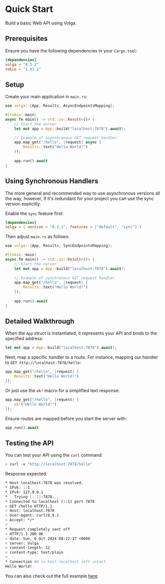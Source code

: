 # Quick Start

Build a basic Web API using Volga.

## Prerequisites

Ensure you have the following dependencies in your `Cargo.toml`:

```toml
[dependencies]
volga = "0.3.2"
tokio = "1.41.1"
```
## Setup
Create your main application in `main.rs`:

```rust
use volga::{App, Results, AsyncEndpointsMapping};

#[tokio::main]
async fn main() -> std::io::Result<()> {
    // Start the server
    let mut app = App::build("localhost:7878").await?;

    // Example of asynchronous GET request handler
    app.map_get("/hello", |request| async {
        Results::text("Hello World!")
    });
    
    app.run().await
}
```
## Using Synchronous Handlers
The more general and recommended way to use asynchronous versions all the way, however, if it's redundant for your project you can use the sync version explicitly.

Enable the `sync` feature first:
```toml
[dependencies]
volga = { version = "0.3.1", features = ["default", "sync"] }
```
Then adjust `main.rs` as follows:
```rust
use volga::{App, Results, SyncEndpointsMapping};

#[tokio::main]
async fn main() -> std::io::Result<()> {
    // Start the server
    let mut app = App::build("localhost:7878").await?;
    
    // Example of synchronous GET request handler
    app.map_get("/hello", |request| {
        Results::text("Hello World!")
    });
    
    app.run().await
}
```
## Detailed Walkthrough
When the `App` struct is instantiated, it represents your API and binds to the specified address:
```rust
let mut app = App::build("localhost:7878").await?;
```
Next, map a specific handler to a route. For instance, mapping our handler to `GET http://localhost:7878/hello`:
```rust
app.map_get("/hello", |request| {
    Results::text("Hello World!")
});
```
Or just use the `ok!` macro for a simplified text response:
```rust
app.map_get("/hello", |request| {
    ok!("Hello World!")
});
```
Ensure routes are mapped before you start the server with:
```rust
app.run().await
```
## Testing the API

You can test your API using the `curl` command:
```bash
> curl -v "http://localhost:7878/hello"
```
Response expected:
```bash
* Host localhost:7878 was resolved.
* IPv6: ::1
* IPv4: 127.0.0.1
*   Trying [::1]:7878...
* Connected to localhost (::1) port 7878
> GET /hello HTTP/1.1
> Host: localhost:7878
> User-Agent: curl/8.9.1
> Accept: */*
>
* Request completely sent off
< HTTP/1.1 200 OK
< date: Sun, 6 Oct 2024 08:22:17 +0000
< server: Volga
< content-length: 12
< content-type: text/plain
<
* Connection #0 to host localhost left intact
Hello World!
```
You can also check out the full example [here](https://github.com/RomanEmreis/volga/blob/main/examples/hello_world.rs)